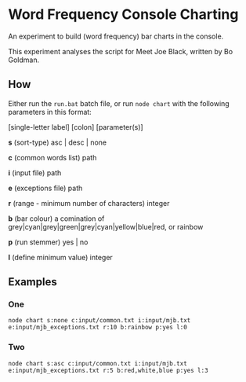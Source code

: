 # Word Frequency Console Charting

An experiment to build (word frequency) bar charts in the console.

This experiment analyses the script for Meet Joe Black, written by Bo Goldman.

## How

Either run the `run.bat` batch file, or run `node chart` with the following parameters in this format:

[single-letter label] [colon] [parameter(s)]

**s** (sort-type) asc | desc | none

**c** (common words list) path

**i** (input file) path

**e** (exceptions file) path

**r** (range - minimum number of characters) integer

**b** (bar colour) a comination of grey|cyan|grey|green|grey|cyan|yellow|blue|red, or rainbow

**p** (run stemmer) yes | no

**l** (define minimum value) integer

## Examples

### One

`node chart s:none c:input/common.txt i:input/mjb.txt e:input/mjb_exceptions.txt r:10 b:rainbow p:yes l:0`

### Two

`node chart s:asc c:input/common.txt i:input/mjb.txt e:input/mjb_exceptions.txt r:5 b:red,white,blue p:yes l:3`
